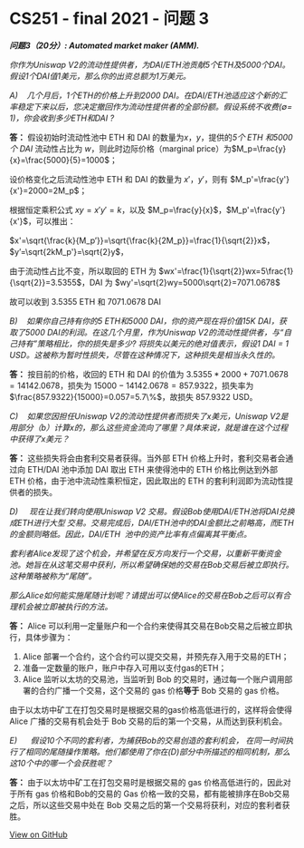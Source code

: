 # CS251 - final 2021 - 问题 3


***问题3（20分）: Automated market maker (AMM).***

*你作为Uniswap V2的流动性提供者，为DAI/ETH池贡献5个ETH及5000个DAI。假设1个DAI值1美元，那么你的出资总额为1万美元。*

*A)    几个月后，1个ETH的价格上升到2000 DAI。在DAI/ETH池适应这个新的汇率稳定下来以后，您决定撤回作为流动性提供者的全部份额。假设系统不收费(∅= 1)，你会收到多少ETH和DAI ?*

<!--more-->

**答：** 假设初始时流动性池中 ETH 和 DAI 的数量为$x$，$y$，提供的*5个 ETH 和5000个 DAI* 流动性占比为 $w$，则此时边际价格（marginal price）为$M_p=\frac{y}{x}=\frac{5000}{5}=1000$；

设价格变化之后流动性池中 ETH 和 DAI 的数量为 $x'$，$y'$，则有 $M_p'=\frac{y'}{x'}=2000=2M_p$；

根据恒定乘积公式 $xy=x'y'=k$，以及 $M_p=\frac{y}{x}$，$M_p'=\frac{y'}{x'}$，可以推出：

$x'=\sqrt{\frac{k}{M_p’}}=\sqrt{\frac{k}{2M_p}}=\frac{1}{\sqrt{2}}x$，$y’=\sqrt{2kM_p'}=\sqrt{2}y$，

由于流动性占比不变，所以取回的 ETH 为 $wx'=\frac{1}{\sqrt{2}}wx=5\frac{1}{\sqrt{2}}=3.5355$，DAI 为 $wy'=\sqrt{2}wy=5000\sqrt{2}=7071.0678$

故可以收到 3.5355 ETH 和 7071.0678 DAI

*B)    如果你自己持有你的5 ETH和5000 DAI，你的资产现在将价值15K DAI，获取了5000 DAI的利润。在这几个月里，作为Uniswap V2的流动性提供者，与“自己持有”策略相比，你的损失是多少? 将损失以美元的绝对值表示，假设1 DAI = 1 USD。这被称为暂时性损失，尽管在这种情况下，这种损失是相当永久性的。*

**答：** 按目前的价格，收回的 ETH 和 DAI 的价值为 $3.5355*2000+7071.0678=14142.0678$，损失为 $15000-14142.0678=857.9322$，损失率为 $\frac{857.9322}{15000}=0.057=5.7\%$，故损失 857.9322 USD。

*C)    如果您因担任Uniswap V2的流动性提供者而损失了x美元，Uniswap V2是用部分（b）计算x的，那么这些资金流向了哪里？具体来说，就是谁在这个过程中获得了x美元？*

**答：** 这些损失将会由套利交易者获得。当外部 ETH 价格上升时，套利交易者会通过向 ETH/DAI 池中添加 DAI 取出 ETH 来使得池中的 ETH 价格比例达到外部 ETH 价格，由于池中流动性乘积恒定，因此取出的 ETH 的套利利润即为流动性提供者的损失。

*D)     现在让我们转向使用Uniswap V2 交易。假设Bob使用DAI/ETH池将DAI兑换成ETH进行大型 交易。交易完成后，DAI/ETH池中的DAI金额比之前略高，而ETH的金额则略低。因此，DAI/ETH  池中的资产比率有点偏离其平衡点。*

*套利者Alice发现了这个机会，并希望在反方向发行一个交易，以重新平衡资金池。她旨在从这笔交易中获利，所以希望确保她的交易在Bob交易后被立即执行。这种策略被称为“尾随”。*

*那么Alice如何能实施尾随计划呢？请提出可以使Alice的交易在Bob之后可以有合理机会被立即被执行的方法。*

**答：** Alice 可以利用一定量账户和一个合约来使得其交易在Bob交易之后被立即执行，具体步骤为：

1. Alice 部署一个合约，这个合约可以提交交易，并预先存入用于交易的ETH；
2. 准备一定数量的账户，账户中存入可用以支付gas的ETH；
3. Alice 监听以太坊的交易池，当监听到 Bob 的交易时，通过每一个账户调用部署的合约广播一个交易，这个交易的 gas 价格**等于** Bob 交易的 gas 价格。

由于以太坊中矿工在打包交易时是根据交易的gas价格高低进行的，这样将会使得 Alice 广播的交易有机会处于 Bob 交易的后的第一个交易，从而达到获利机会。

*E)      假设10个不同的套利者，为捕获Bob的交易创造的套利机会， 在同一时间执行了相同的尾随操作策略。他们都使用了你在(D)部分中所描述的相同机制，那么这10个中的哪一个会获胜呢？*

**答：** 由于以太坊中矿工在打包交易时是根据交易的 gas 价格高低进行的，因此对于所有 gas 价格和Bob的交易的 Gas 价格一致的交易，都有能被排序在Bob交易之后，所以这些交易中处在 Bob 交易之后的第一个交易将获利，对应的套利者获胜。

[View on GitHub](https://github.com/qiwihui/blog/issues/156)


